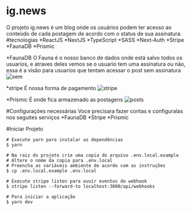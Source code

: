 # ig.news
O projeto ig.news é um blog onde os usuários podem ter acesso ao conteúdo de cada postagem de acordo com o status de sua assinatura.
#tecnologias 
*ReactJS
*NextJS
*TypeScript
*SASS
*Next-Auth
*Stripe
*FaunaDB
*Prismic

*FaunaDB
O Fauna é o nosso banco de dados onde está salvo todos os usuarios, e atraves deles vemos se o usuario tem uma assinatura ou não, essa é a visão para usuarios
que tentam acessar o post sem assinatura
![sem](https://github.com/GabrielWanderley/ig.news/assets/101371288/c9a4ac93-63ec-4783-b9ff-9ebea1edb438)


*stripe 
 É nossa forma de pagamento 
  ![stripe](https://github.com/GabrielWanderley/ig.news/assets/101371288/594b053b-d1ad-4b47-94e9-fb334c562fdb)

*Prismic
É onde fica armazenado as postagens 
![posts](https://github.com/GabrielWanderley/ig.news/assets/101371288/50703d00-1a68-4603-8347-bd2b3f886e31)

#Configurações necessárias
Voce precisara fazer contas e configuralas nos seguites serviços
*FaunaDB
*Stripe
*Prismic

#Iniciar Projeto 
``` 
# Execute yarn para instalar as dependências
$ yarn

# Na raiz do projeto crie uma copia do arquivo .env.local.example
# Altere o nome da copia para .env.local
# Preencha as variáveis ambiente de acordo com as instruções
$ cp .env.local.example .env.local

# Execute stripe listen para ouvir eventos do webhook
$ stripe listen --forward-to localhost:3000/api/webhooks 

# Para iniciar a aplicação
$ yarn dev

```

